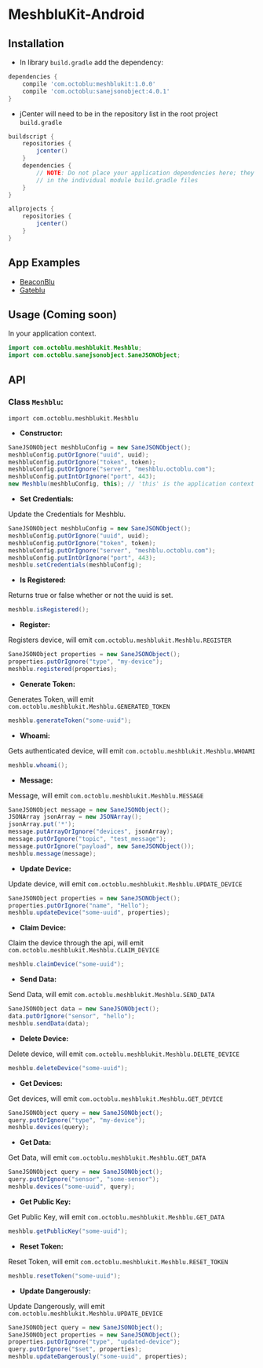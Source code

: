 # MeshbluKit-Android

## Installation

- In library `build.gradle` add the dependency:

```gradle
dependencies {
    compile 'com.octoblu:meshblukit:1.0.0'
    compile 'com.octoblu:sanejsonobject:4.0.1'
}
```

- jCenter will need to be in the repository list in the root project `build.gradle`

```gradle
buildscript {
    repositories {
        jcenter()
    }
    dependencies {
        // NOTE: Do not place your application dependencies here; they belong
        // in the individual module build.gradle files
    }
}

allprojects {
    repositories {
        jcenter()
    }
}
```

## App Examples

* [BeaconBlu](https://github.com/octoblu/BeaconBlu-Android)
* [Gateblu](https://github.com/octoblu/gateblu-android)

## Usage (Coming soon)

In your application context.

```java
import com.octoblu.meshblukit.Meshblu;
import com.octoblu.sanejsonobject.SaneJSONObject;

```

## API

### Class `Meshblu`:

`import com.octoblu.meshblukit.Meshblu`

- **Constructor:**

```java
SaneJSONObject meshbluConfig = new SaneJSONObject();
meshbluConfig.putOrIgnore("uuid", uuid);
meshbluConfig.putOrIgnore("token", token);
meshbluConfig.putOrIgnore("server", "meshblu.octoblu.com");
meshbluConfig.putIntOrIgnore("port", 443);
new Meshblu(meshbluConfig, this); // 'this' is the application context
```

- **Set Credentials:**

Update the Credentials for Meshblu.

```java
SaneJSONObject meshbluConfig = new SaneJSONObject();
meshbluConfig.putOrIgnore("uuid", uuid);
meshbluConfig.putOrIgnore("token", token);
meshbluConfig.putOrIgnore("server", "meshblu.octoblu.com");
meshbluConfig.putIntOrIgnore("port", 443);
meshblu.setCredentials(meshbluConfig);
```

- **Is Registered:**

Returns true or false whether or not the uuid is set.

```java
meshblu.isRegistered();
```

- **Register:**

Registers device, will emit `com.octoblu.meshblukit.Meshblu.REGISTER`

```java
SaneJSONObject properties = new SaneJSONObject();
properties.putOrIgnore("type", "my-device");
meshblu.registered(properties);
```

- **Generate Token:**

Generates Token, will emit `com.octoblu.meshblukit.Meshblu.GENERATED_TOKEN`

```java
meshblu.generateToken("some-uuid");
```


- **Whoami:**

Gets authenticated device, will emit `com.octoblu.meshblukit.Meshblu.WHOAMI`

```java
meshblu.whoami();
```
- **Message:**

Message, will emit `com.octoblu.meshblukit.Meshblu.MESSAGE`


```java
SaneJSONObject message = new SaneJSONObject();
JSONArray jsonArray = new JSONArray();
jsonArray.put('*');
message.putArrayOrIgnore("devices", jsonArray);
message.putOrIgnore("topic", "test_message");
message.putOrIgnore("payload", new SaneJSONObject());
meshblu.message(message);
```

- **Update Device:**

Update device, will emit `com.octoblu.meshblukit.Meshblu.UPDATE_DEVICE`

```java
SaneJSONObject properties = new SaneJSONObject();
properties.putOrIgnore("name", "Hello");
meshblu.updateDevice("some-uuid", properties);
```

- **Claim Device:**

Claim the device through the api, will emit `com.octoblu.meshblukit.Meshblu.CLAIM_DEVICE`

```java
meshblu.claimDevice("some-uuid");
```

- **Send Data:**

Send Data, will emit `com.octoblu.meshblukit.Meshblu.SEND_DATA`

```java
SaneJSONObject data = new SaneJSONObject();
data.putOrIgnore("sensor", "hello");
meshblu.sendData(data);
```

- **Delete Device:**

Delete device, will emit `com.octoblu.meshblukit.Meshblu.DELETE_DEVICE`

```java
meshblu.deleteDevice("some-uuid");
```

- **Get Devices:**

Get devices, will emit `com.octoblu.meshblukit.Meshblu.GET_DEVICE`

```java
SaneJSONObject query = new SaneJSONObject();
query.putOrIgnore("type", "my-device");
meshblu.devices(query);
```

- **Get Data:**

Get Data, will emit `com.octoblu.meshblukit.Meshblu.GET_DATA`

```java
SaneJSONObject query = new SaneJSONObject();
query.putOrIgnore("sensor", "some-sensor");
meshblu.devices("some-uuid", query);
```

- **Get Public Key:**

Get Public Key, will emit `com.octoblu.meshblukit.Meshblu.GET_DATA`

```java
meshblu.getPublicKey("some-uuid");
```

- **Reset Token:**

Reset Token, will emit `com.octoblu.meshblukit.Meshblu.RESET_TOKEN`

```java
meshblu.resetToken("some-uuid");
```

- **Update Dangerously:**

Update Dangerously, will emit `com.octoblu.meshblukit.Meshblu.UPDATE_DEVICE`

```java
SaneJSONObject query = new SaneJSONObject();
SaneJSONObject properties = new SaneJSONObject();
properties.putOrIgnore("type", "updated-device");
query.putOrIgnore("$set", properties);
meshblu.updateDangerously("some-uuid", properties);
```
